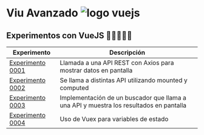 # Viu Avanzado ![logo vuejs](./0001/public/favicon.ico)

## Experimentos con VueJS 🧪📗👨🏻‍💻

| Experimento | Descripción |
|-------------|-------------|
|[Experimento 0001](https://github.com/german-rs/viu-avanzado/tree/main/0001) | Llamada a una API REST con Axios para mostrar datos en pantalla |
| [Experimento 0002](https://github.com/german-rs/viu-avanzado/tree/main/0002) | Se llama a distintas API utilizando mounted y computed |
| [Experimento 0003](https://github.com/german-rs/viu-avanzado/tree/main/0003) | Implementación de un buscador que llama a una API y muestra los resultados en pantalla  |
| [Experimento 0004](https://github.com/german-rs/viu-avanzado/tree/main/0004) | Uso de Vuex para variables de estado |
